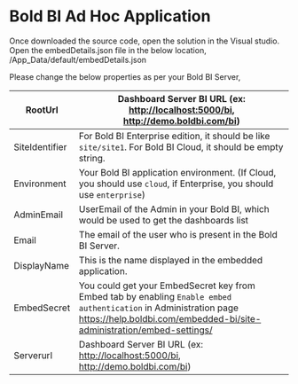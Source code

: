 # Bold BI Ad Hoc Application

Once downloaded the source code, open the solution in the Visual studio.
Open the embedDetails.json file in the below location,
/App_Data/default/embedDetails.json

Please change the below properties as per your Bold BI Server,

| RootUrl        | Dashboard Server BI URL (ex: <http://localhost:5000/bi>, <http://demo.boldbi.com/bi>)                                                            |
|----------------|----------------------------------------------------------------------------------------------------------------------------------------------|
| SiteIdentifier | For Bold BI Enterprise edition, it should be like `site/site1`. For Bold BI Cloud, it should be empty string.                                |
| Environment    | Your Bold BI application environment. (If Cloud, you should use `cloud`, if Enterprise, you should use `enterprise`)                         |
| AdminEmail     | UserEmail of the Admin in your Bold BI, which would be used to get the dashboards list                                                       |
| Email          | The email of the user who is present in the Bold BI Server.                                                       |
| DisplayName    | This is the name displayed in the embedded application.                                                      |
| EmbedSecret    | You could get your EmbedSecret key from Embed tab by enabling `Enable embed authentication` in Administration page <https://help.boldbi.com/embedded-bi/site-administration/embed-settings/> |
| Serverurl      | Dashboard Server BI URL (ex: <http://localhost:5000/bi>, <http://demo.boldbi.com/bi>)                                                            |
